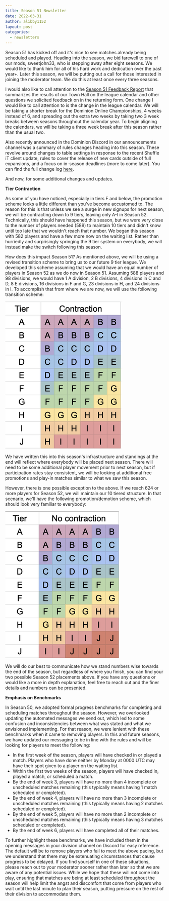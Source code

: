 ```yaml
---
title: Season 51 Newsletter
date: 2022-03-31
author: alibby1152
layout: post
categories:
  - newsletters
---
```

Season 51 has kicked off and it's nice to see matches already being scheduled and played. Heading into the season, we bid farewell to one of our mods, sweetjohn33, who is stepping away after eight seasons. We would like to thank him for all of his hard work and dedication over the past year+. Later this season, we will be putting out a call for those interested in joining the moderator team. We do this at least once every three seasons.

I would also like to call attention to the [Season 51 Feedback Report](https://dominionleague.org/2022/03/24/season-51-feedback-report.html) that summarizes the results of our Town Hall on the league calendar and other questions we solicited feedback on in the returning form. One change I would like to call attention to is the change in the league calendar. We will be taking a shorter break for the Dominion Online Championships, 4 weeks instead of 6, and spreading out the extra two weeks by taking two 3 week breaks between seasons throughout the calendar year. To begin aligning the calendars, we will be taking a three week break after this season rather than the usual two.

Also recently announced in the Dominion Discord in our announcements channel was a summary of rules changes heading into this season. These revolve around changes to table settings in response to the recent Shuffle iT client update, rules to cover the release of new cards outside of full expansions, and a focus on in-season deadlines (more to come later). You can find the full change log [here](https://dominionleague.org/rules-changelog).

And now, for some additional changes and updates.

**Tier Contraction**

As some of you have noticed, especially in tiers F and below, the promotion scheme looks a little different than you've become accustomed to. The reason for this is that unless we see a surge in new signups for next season, we will be contracting down to 9 tiers, leaving only A-I in Season 52. Technically, this should have happened this season, but we were very close to the number of players needed (589) to maintain 10 tiers and didn't know until too late that we wouldn't reach that number. We began this season with 582 players and have a few more now on the waiting list. Rather than hurriedly and surprisingly springing the 9 tier system on everybody, we will instead make the switch following this season.

How does this impact Season 51? As mentioned above, we will be using a revised transition scheme to bring us to our future 9 tier league. We developed this scheme assuming that we would have an equal number of players in Season 52 as we do now in Season 51. Assuming 588 players and 98 divisions, we would have 1 A division, 2 B divisions, 4 divisions in C and D, 8 E divisions, 16 divisions in F and G, 23 divisions in H, and 24 divisions in I. To accomplish that from where we are now, we will use the following transition scheme:

![Transition scheme we will use if we have fewer than 624 players in Season 52](/img/uploads/screen-shot-2022-03-31-at-9.24.05-pm.png "Season 51 Contraction Transition Scheme")

We have written this into this season's infrastructure and standings at the end will reflect where everybody will be placed next season. There will need to be some additional player movement prior to next season, but if participation rates stay consistent, we will be looking at additional free promotions and play-in matches similar to what we saw this season.

However, there is one possible exception to the above. If we reach 624 or more players for Season 52, we will maintain our 10 tiered structure. In that scenario, we'll have the following promotion/demotion scheme, which should look very familiar to everybody:

![Transition scheme we will use if we have 624 or more players in Season 52](/img/uploads/screen-shot-2022-03-31-at-9.24.22-pm.png "Season 51 No Contraction Transition Scheme")

We will do our best to communicate how we stand numbers wise towards the end of the season, but regardless of where you finish, you can find your two possible Season 52 placements above. If you have any questions or would like a more in depth explanation, feel free to reach out and the finer details and numbers can be presented.

**Emphasis on Benchmarks**

In Season 50, we adopted formal progress benchmarks for completing and scheduling matches throughout the season. However, we overlooked updating the automated messages we send out, which led to some confusion and inconsistencies between what was stated and what we envisioned implementing. For that reason, we were lenient with these benchmarks when it came to removing players. In this and future seasons, we have updated our messaging to be in line with the rules and will be looking for players to meet the following:

* In the first week of the season, players will have checked in or played a match. Players who have done neither by Monday at 0000 UTC may have their spot given to a player on the waiting list.
* Within the first two weeks of the season, players will have checked in, played a match, or scheduled a match.
* By the end of week 3, players will have no more than 4 incomplete or unscheduled matches remaining (this typically means having 1 match scheduled or completed).
* By the end of week 4, players will have no more than 3 incomplete or unscheduled matches remaining (this typically means having 2 matches scheduled or completed).
* By the end of week 5, players will have no more than 2 incomplete or unscheduled matches remaining (this typically means having 3 matches scheduled or completed).
* By the end of week 6, players will have completed all of their matches.

To further highlight these benchmarks, we have included them in the opening messages in your division channel on Discord for easy reference. The default will be to remove players who fail to meet the above pacing, but we understand that there may be extenuating circumstances that cause progress to be delayed. If you find yourself in one of these situations, please reach out to your moderator sooner rather than later so that we are aware of any potential issues. While we hope that these will not come into play, ensuring that matches are being at least scheduled throughout the season will help limit the angst and discomfort that come from players who wait until the last minute to plan their season, putting pressure on the rest of their division to accommodate them.